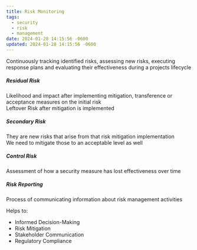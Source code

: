 ```yaml
---
title: Risk Monitoring
tags:
  - security
  - risk
  - management
date: 2024-01-28 14:15:56 -0600
updated: 2024-01-28 14:15:56 -0600
---
```


Continuously tracking identified risks, assessing new risks, executing response plans and evaluating their effectiveness during a projects lifecycle

##### Residual Risk
Likelihood and impact after implementing mitigation, transference or acceptance measures on the initial risk  
Leftover Risk after mitigation is implemented

##### Secondary Risk
They are new risks that arise from that risk mitigation implementation  
We need to mitigate those to an acceptable level as well

##### Control Risk
Assessment of how a security measure has lost effectiveness over time

##### Risk Reporting
Process of communicating information about risk management activities  

Helps to:  
* Informed Decision-Making  
* Risk Mitigation  
* Stakeholder Communication  
* Regulatory Compliance
